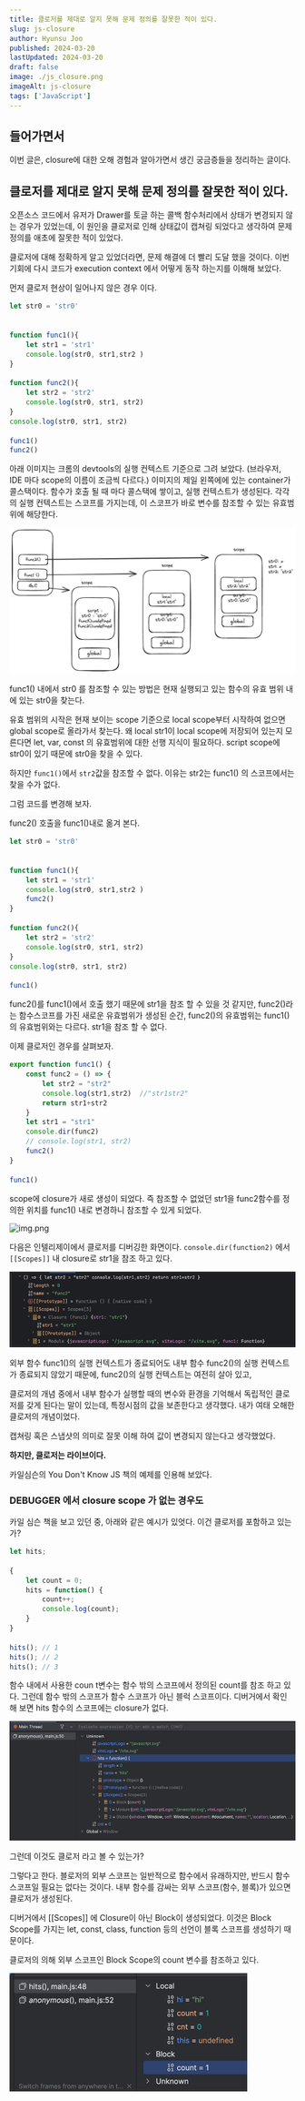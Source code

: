 ```yaml
---
title: 클로저를 제대로 알지 못해 문제 정의를 잘못한 적이 있다.
slug: js-closure
author: Hyunsu Joo
published: 2024-03-20
lastUpdated: 2024-03-20
draft: false
image: ./js_closure.png
imageAlt: js-closure
tags: ['JavaScript']
---
```


## 들어가면서 
이번 글은, closure에 대한 오해 경험과 알아가면서 생긴 궁금증들을 정리하는 글이다. 

## 클로저를 제대로 알지 못해 문제 정의를 잘못한 적이 있다.

오픈소스 코드에서 유저가 Drawer를 토글 하는 콜백 함수처리에서 상태가 변경되지 않는 경우가 있었는데, 이 원인을 클로저로 인해 상태값이
캡쳐링 되었다고 생각하여 문제 정의를 애초에 잘못한 적이 있었다. 

클로저에 대해 정확하게 알고 있었더라면, 문제 해결에 더 빨리 도달 했을 것이다.
이번 기회에 다시 코드가 execution context 에서 어떻게 동작 하는지를 이해해 보았다.

먼저 클로저 현상이 일어나지 않은 경우 이다. 

```javascript
let str0 = 'str0'


function func1(){
    let str1 = 'str1'
    console.log(str0, str1,str2 )
}

function func2(){
    let str2 = 'str2'
    console.log(str0, str1, str2)
}
console.log(str0, str1, str2)

func1()
func2()
```

아래 이미지는 크롬의 devtools의 실행 컨텍스트 기준으로 그려 보았다. (브라우저, IDE 마다 scope의 이름이 조금씩 다르다.)
이미지의 제일 왼쪽에에 있는 container가 콜스택이다. 함수가 호출 될 때 마다 콜스택에 쌓이고, 실행 컨텍스트가 생성된다.
각각의 실행 컨텍스트는 스코프를 가지는데, 이 스코프가 바로 변수를 참조할 수 있는 유효범위에 해당한다.

![alt text](../images/closure_1.png)

func1() 내에서 str0 를 참조할 수 있는 방법은
현재 실행되고 있는 함수의 유효 범위 내에 있는 str0을 찾는다.

유효 범위의 시작은 현재 보이는 scope 기준으로 local scope부터 시작하여
없으면 global scope로 올라가서 찾는다. 왜 local str1이 local scope에 저장되어 있는지 모른다면 let, var, const 의 유효범위에 대한 선행 지식이 필요하다.
script scope에 str0이 있기 때문에 str0을 찾을 수 있다.

하지만 `func1()`에서 `str2`값을 참조할 수 없다. 이유는 str2는 func1() 의 스코프에서는 찾을 수가 없다.  

그럼 코드를 변경해 보자. 

func2() 호출을 func1()내로 옮겨 본다.

```javascript
let str0 = 'str0'


function func1(){
    let str1 = 'str1'
    console.log(str0, str1,str2 )
    func2()
}

function func2(){
    let str2 = 'str2'
    console.log(str0, str1, str2)
}
console.log(str0, str1, str2)

func1()

```



func2()를 func1()에서 호출 했기 때문에 str1을 참조 할 수 있을 것 같지만, func2()라는 함수스코프를 가진 새로운 유효범위가 생성된 순간, func2()의
유효범위는 func1()의 유효범위와는 다르다. str1을 참조 할 수 없다.



이제 클로저인 경우를 살펴보자.

```javascript
export function func1() {
    const func2 = () => {
        let str2 = "str2"
        console.log(str1,str2)  //"str1str2"  
        return str1+str2
    }
    let str1 = "str1"
    console.dir(func2)
    // console.log(str1, str2) 
    func2()
}

func1()
```
scope에 closure가 새로 생성이 되었다. 즉 참조할 수 없었던 str1을 func2함수를 정의한 위치를 func1() 내로 변경하니 참조할 수 있게 되었다. 

![img.png](closure_debugger.png)

다음은 인텔리제이에서 클로저를 디버깅한 화면이다. `console.dir(function2)` 에서 `[[Scopes]]` 내 closure로 str1을 참조 하고 있다. 



![intellij_closure_debugger](../images/closure_intellij_debugger.png)


외부 함수 func1()의 실행 컨텍스트가 종료되어도 내부 함수 func2()의 실행 컨텍스트가 종료되지 않았기 때문에, func2()의 실행 컨텍스트는 여전히 살아 있고,


클로저의 개념 중에서 내부 함수가 실행할 때의 변수와 환경을 기억해서 독립적인 클로저를 갖게 된다는 말이 있는데,
특정시점의 값을 보존한다고 생각했다. 
내가 여태 오해한 클로저의 개념이었다.

캡쳐링 혹은 스냅샷의 의미로 잘못 이해 하여 값이 변경되지 않는다고 생각했었다. 

**하지만, 클로저는 라이브이다.** 

카일심슨의 You Don't Know JS 책의 예제를 인용해 보았다.









### DEBUGGER 에서 closure scope 가 없는 경우도 
카일 심슨 책을 보고 있던 중, 아래와 같은 예시가 있엇다. 
이건 클로저를 포함하고 있는가? 

```javascript
let hits;

{
    let count = 0;
    hits = function() {
        count++;
        console.log(count);
    }
}

hits(); // 1
hits(); // 2
hits(); // 3
```
함수 내에서 사용한 coun t변수는 함수 밖의 스코프에서 정의된 count를 참조 하고 있다. 
그런데 함수 밖의 스코프가 함수 스코프가 아닌 블럭 스코프이다. 
디버거에서 확인 해 보면 hits 함수의 스코프에는 closure가 없다.

![img.png](../images/closure_3.png)

그런데 이것도 클로저 라고 볼 수 있는가?

그렇다고 한다. 블로저의 외부 스코프는 일반적으로 함수에서 유래하지만, 반드시 함수스코프일 필요는 없다는 것이다.
내부 함수를 감싸는 외부 스코프(함수, 블록)가 있으면 클로저가 생성된다.

디버거에서 [[Scopes]] 에 Closure이 아닌 Block이 생성되었다. 
이것은 Block Scope를 가지는 let, const, class, function 등의 선언이 블록 스코프를 생성하기 때문이다.

클로저의 의해 외부 스코프인 Block Scope의 count 변수를 참조하고 있다.

![img_1.png](../images/closure_blockScope.png)






